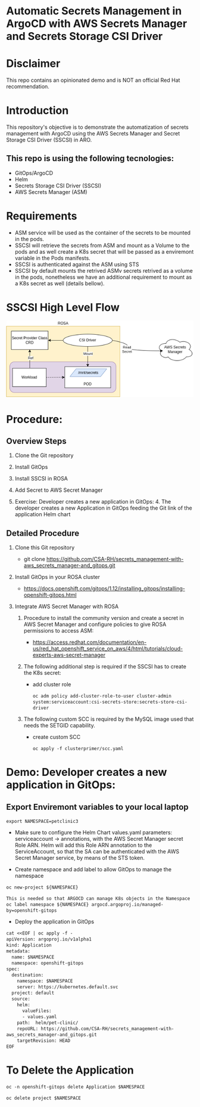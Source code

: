 
# Automatic Secrets Management in ArgoCD with AWS Secrets Manager and Secrets Storage CSI Driver

# Disclaimer
This repo contains an opinionated demo and is NOT an official Red Hat recommendation.

# Introduction

This repository's objective is to demonstrate the automatization of secrets management with ArgoCD using the AWS Secrets Manager and Secret Storage CSI Driver (SSCSI) in ARO.

## This repo is using the following tecnologies:
- GitOps/ArgoCD
- Helm
- Secrets Storage CSI Driver (SSCSI)
- AWS Secrets Manager (ASM)


# Requirements
- ASM service will be used as the container of the secrets to be mounted in the pods.
- SSCSI will retrieve the secrets from ASM and mount as a Volume to the pods and as well create a K8s secret that will be passed as a enviremont variable in the Pods manifests.
- SSCSI is authenticated against the ASM using STS
- SSCSI by default mounts the retrived ASMv secrets retrived as a volume in the pods, nonetheless we have an additional requirement to mount as a K8s secret as well (details bellow). 

# SSCSI High Level Flow
![Alt text](./pics/sscsi_high_level.drawio.png?raw=true "SSCSI ") 


# Procedure:

## Overview Steps

1. Clone the Git repository

2. Install GitOps

2. Install SSCSI in ROSA

3. Add Secret to AWS Secret Manager

4. Exercise: Developer creates a new application in GitOps:
    4. The developer creates a new Application in GitOps feeding the Git link of the application Helm chart  


## Detailed Procedure

1. Clone this Git repository
    - git clone https://github.com/CSA-RH/secrets_management-with-aws_secrets_manager-and_gitops.git

2. Install GitOps in your ROSA cluster
    - https://docs.openshift.com/gitops/1.12/installing_gitops/installing-openshift-gitops.html

3. Integrate AWS Secret Manager with ROSA
    1. Procedure to install the community version and create a  secret in AWS Secret Manager and configure policies to give ROSA permissions to access ASM:
        - https://access.redhat.com/documentation/en-us/red_hat_openshift_service_on_aws/4/html/tutorials/cloud-experts-aws-secret-manager

    2. The following additional step is required if the SSCSI has to create the K8s secret:
        - add cluster role
            ```$bash
            oc adm policy add-cluster-role-to-user cluster-admin system:serviceaccount:csi-secrets-store:secrets-store-csi-driver

    3. The following custom SCC is required by the MySQL image used that needs the SETGID capability. 
        - create custom SCC

            ```$bash
            oc apply -f clusterprimer/scc.yaml
            ```

# Demo: Developer creates a new application in GitOps:
## Export Enviremont variables to your local laptop

```$bash
export NAMESPACE=petclinic3

```

- Make sure to configure the Helm Chart values.yaml parameters: serviceaccount -> annotations, with the AWS Secret Manager secret Role ARN. Helm will add this Role ARN annotation to the ServiceAccount, so that the SA can be authenticated with the AWS Secret Manager service, by means of the STS token.  

- Create namespace and add label to allow GitOps to manage the namespace

```$bash
oc new-project ${NAMESPACE}
```

```$bash
This is needed so that ARGOCD can manage K8s objects in the Namespace
oc label namespace ${NAMESPACE} argocd.argoproj.io/managed-by=openshift-gitops
```

- Deploy the application in GitOps

```$bash
cat <<EOF | oc apply -f -
apiVersion: argoproj.io/v1alpha1
kind: Application
metadata:
  name: $NAMESPACE
  namespace: openshift-gitops
spec:
  destination:
    namespace: $NAMESPACE
    server: https://kubernetes.default.svc
  project: default
  source:
    helm:
      valueFiles:
      - values.yaml
    path:  helm/pet-clinic/
    repoURL: https://github.com/CSA-RH/secrets_management-with-aws_secrets_manager-and_gitops.git
    targetRevision: HEAD
EOF
```

# To Delete the Application

```$bash
oc -n openshift-gitops delete Application $NAMESPACE
```

```$bash
oc delete project $NAMESPACE
```
